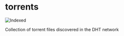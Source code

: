 torrents 
========
![Indexed](https://img.shields.io/badge/indexed-190574-blue)

Collection of torrent files discovered in the DHT network
